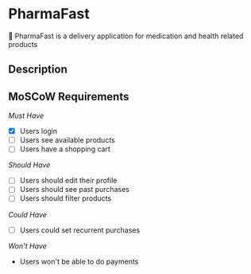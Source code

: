 # PharmaFast
💊 PharmaFast is a delivery application for medication and health related products

## Description


## MoSCoW Requirements

*Must Have*
- [X] Users login
- [ ] Users see available products
- [ ] Users have a shopping cart

*Should Have*
- [ ] Users should edit their profile
- [ ] Users  should see past purchases
- [ ] Users should filter products

*Could Have*
- [ ] Users could set recurrent purchases

*Won't Have*
- Users won't be able to do payments

